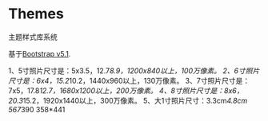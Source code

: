 Themes
======

主题样式库系统


基于[Bootstrap v5.1](https://getbootstrap.com/docs).

1、5寸照片尺寸是：5x3.5，12.7*8.9，1200x840以上，100万像素。
2、6寸照片尺寸是：6x4，15.2*10.2，1440x960以上，130万像素。
3、7寸照片尺寸是：7x5，17.8*12.7，1680x1200以上，200万像素。
4、8寸照片尺寸是：8x6，20.3*15.2，1920x1440以上，300万像素。
5、大1寸照片尺寸：3.3cm*4.8cm 567*390
358*441
